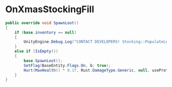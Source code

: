<Badge type="danger" text="Carbon Compatible"/><Badge type="warning" text="Oxide Compatible"/>
# OnXmasStockingFill
```csharp
public override void SpawnLoot()
{
	if (base.inventory == null)
	{
		UnityEngine.Debug.Log("CONTACT DEVELOPERS! Stocking::PopulateLoot has null inventory!!! " + base.name);
	}
	else if (IsEmpty())
	{
		base.SpawnLoot();
		SetFlag(BaseEntity.Flags.On, b: true);
		Hurt(MaxHealth() * 0.1f, Rust.DamageType.Generic, null, useProtection: false);
	}
}

```
